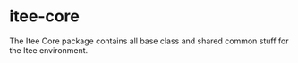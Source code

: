 # itee-core
The Itee Core package contains all base class and shared common stuff for the Itee environment.
